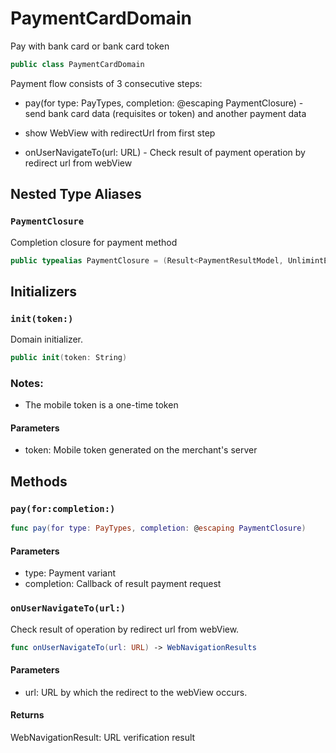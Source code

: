 # PaymentCardDomain

Pay with bank card or bank card token

``` swift
public class PaymentCardDomain
```

Payment flow consists of 3 consecutive steps:

  - pay(for type: PayTypes, completion: @escaping PaymentClosure) - send bank card data (requisites or token) and another payment data

  - show WebView with redirectUrl from first step

  - onUserNavigateTo(url: URL) - Check result of payment operation by redirect url from webView

## Nested Type Aliases

### `PaymentClosure`

Completion closure for payment method

``` swift
public typealias PaymentClosure = (Result<PaymentResultModel, UnlimintErrors>) -> Void
```

## Initializers

### `init(token:)`

Domain initializer.

``` swift
public init(token: String)
```

### Notes:

  - The mobile token is a one-time token

#### Parameters

  - token: Mobile token generated on the merchant's server

## Methods

### `pay(for:completion:)`

``` swift
func pay(for type: PayTypes, completion: @escaping PaymentClosure)
```

> 

#### Parameters

  - type: Payment variant
  - completion: Callback of result payment request

### `onUserNavigateTo(url:)`

Check result of operation by redirect url from webView.

``` swift
func onUserNavigateTo(url: URL) -> WebNavigationResults
```

#### Parameters

  - url: URL by which the redirect to the webView occurs.

#### Returns

WebNavigationResult:​ URL verification result
